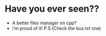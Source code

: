 # Have you ever seen??
- A better files manager on cpp?
- i'm proud of it!
  P.S.(Check the bus.txt one)
